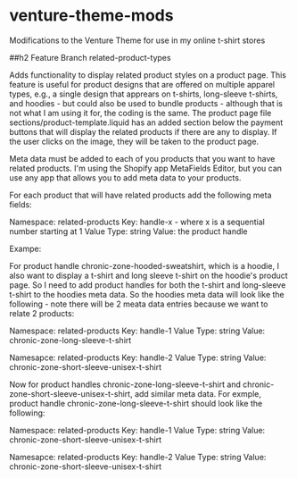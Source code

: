 # venture-theme-mods
Modifications to the Venture Theme for use in my online t-shirt stores

##h2 Feature Branch related-product-types

Adds functionality to display related product styles on a product page.  This feature is useful for product designs that are offered on multiple apparel types, e.g., a single design that apprears on t-shirts, long-sleeve t-shirts, and hoodies - but could also be used to bundle products - although that is not what I am using it for, the coding is the same. The product page file sections/product-template.liquid has an added section below the payment buttons that will display the related products if there are any to display. If the user clicks on the image, they will be taken to the product page.

Meta data must be added to each of you products that you want to have related products. I'm using the Shopify app MetaFields Editor, but you can use any app that allows you to add meta data to your products.

For each product that will have related products add the following meta fields:

Namespace:    related-products
Key:          handle-x - where x is a sequential number starting at 1
Value Type:   string
Value:        the product handle

Exampe:

For product handle chronic-zone-hooded-sweatshirt, which is a hoodie, I also want to display a t-shirt and long sleeve t-shirt on the hoodie's product page. So I need to add product handles for both the t-shirt and long-sleeve t-shirt to the hoodies meta data. So the hoodies meta data will look like the following - note there will be 2 meata data entries because we want to relate 2 products:

Namespace:    related-products
Key:          handle-1
Value Type:   string
Value:        chronic-zone-long-sleeve-t-shirt

Namesapce:    related-products
Key:          handle-2
Value Type:   string
Value:        chronic-zone-short-sleeve-unisex-t-shirt

Now for product handles chronic-zone-long-sleeve-t-shirt and chronic-zone-short-sleeve-unisex-t-shirt, add similar meta data. For exmple, product handle chronic-zone-long-sleeve-t-shirt should look like the following:

Namespace:    related-products
Key:          handle-1
Value Type:   string
Value:        chronic-zone-short-sleeve-unisex-t-shirt

Namesapce:    related-products
Key:          handle-2
Value Type:   string
Value:        chronic-zone-short-sleeve-unisex-t-shirt


